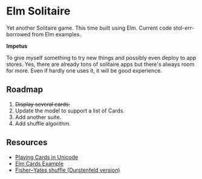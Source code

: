 # Elm Solitaire


Yet another Solitaire game. This time built using Elm. Current code stol-*err*-borrowed from Elm examples.

**Impetus**

To give myself something to try new things and possibly even deploy to app stores. Yes, there are already tons of solitaire apps but there's always room for more. Even if hardly one uses it, it will be good experience.



## Roadmap

1. ~~Display several cards.~~
2. Update the model to support a list of Cards.
3. Add another suite.
4. Add shuffle algorithm.



## Resources


- [Playing Cards in Unicode](https://en.wikipedia.org/wiki/Playing_cards_in_Unicode)
- [Elm Cards Example](https://elm-lang.org/examples/cards)
- [Fisher–Yates shuffle (Durstenfeld version)](https://en.wikipedia.org/wiki/Fisher%E2%80%93Yates_shuffle#The_modern_algorithm)
